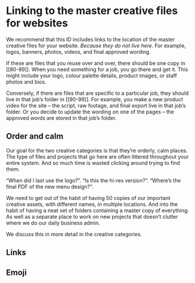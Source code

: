 # Linking to the master creative files for websites

We recommend that this ID includes links to the location of the master creative files for your website. _Because they do not live here_. For example, logos, banners, photos, videos, and final approved wording.

If these are files that you reuse over and over, there should be one copy in [[80-89]]. When you need something for a job, you go there and get it. This might include your logo, colour palette details, product images, or staff photos and bios.

Conversely, if there are files that are specific to a particular job, they should live in that job’s folder in [[90-99]]. For example, you make a new product video for the site – the script, raw footage, and final export live in that job’s folder. Or you decide to update the wording on one of the pages – the approved words are stored in that job’s folder.

## Order and calm

Our goal for the two creative categories is that they’re orderly, calm places. The type of files and projects that go here are often littered throughout your entire system. And so much time is wasted clicking around trying to find them.

“When did I last use the logo?”. “Is this the hi-res version?”. “Where’s the final PDF of the new menu design?”.

We need to get out of the habit of having 50 copies of our important creative assets, with different names, in multiple locations. And into the habit of having a neat set of folders containing a master copy of everything. As well as a separate place to work on new projects that doesn’t clutter where we do our daily business admin.

We discuss this in more detail in the creative categories.

## Links

## Emoji

